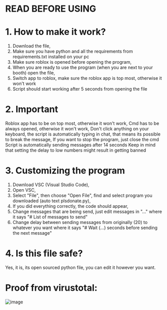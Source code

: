 # READ BEFORE USING

# 1. How to make it work?
1. Download the file,
2. Make sure you have python and all the requirements from requirements.txt installed on your pc
3. Make sure roblox is opened before opening the program,
4. When you are ready to use the program (when you are next to your booth) open the file,
5. Switch app to roblox, make sure the roblox app is top most, otherwise it won't work
6. Script should start working after 5 seconds from opening the file

# 2. Important
Roblox app has to be on top most, otherwise it won't work,
Cmd has to be always opened, otherwise it won't work,
Don't click anything on your keyboard, the script is automatically typing in chat, that means its possible to break the message,
If you want to stop the program, just close the cmd
Script is automatically sending messages after 14 seconds
Keep in mind that setting the delay to low numbers might result in getting banned

# 3. Customizing the program
1. Download VSC (Visual Studio Code),
2. Open VSC,
3. Select "File", then choose "Open File", find and select program you downloaded (auto text plsdonate.py),
4. If you did everything correctly, the code should appear,
5. Change messages that are being send, just edit messages in "..." where it says "# List of messages to send"
6. Change delay between sending messages from originally (20) to whatever you want where it says "# Wait (...) seconds before sending the next message"

# 4. Is this file safe?
Yes, it is, its open sourced python file, you can edit it however you want.

# Proof from virustotal:
![image](https://github.com/user-attachments/assets/db0a0649-0fbb-48f5-97f9-133d5f3183c9)

